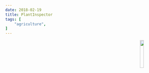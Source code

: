 ```yaml
---
date: 2018-02-19
title: PlantInspector
tags: [
    "agriculture",
]
---
```

<img align="right" src="https://i.imgur.com/p8jenZt.png" style="width: 15%;">
